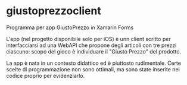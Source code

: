 # giustoprezzoclient
Programma per app GiustoPrezzo in Xamarin Forms

L'app (nel progetto disponibile solo per iOS) è unn client scritto per interfacciarsi ad una WebAPI che propone degli articoli con tre prezzi ciascuno: scopo del gioco è individuare il "Giusto Prezzo" del prodotto.

La app è nata in un contesto didattico ed è piuttosto rudimentale. Certe scelte di programmazione non sono ottimali, ma sono state inserite nel codice proprio per evidenziarlo.
